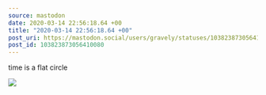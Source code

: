 ```yaml
---
source: mastodon
date: 2020-03-14 22:56:18.64 +00
title: "2020-03-14 22:56:18.64 +00"
post_uri: https://mastodon.social/users/gravely/statuses/103823873056410080
post_id: 103823873056410080
---
```

time is a flat circle


![](/images/26288490.jpg)

